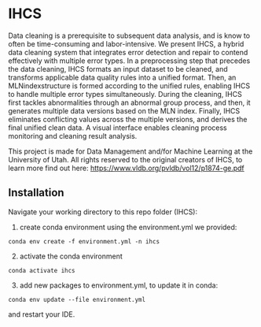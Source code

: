 # IHCS

Data cleaning is a prerequisite to subsequent data analysis, and is know to often be time-consuming and labor-intensive. We present IHCS, a hybrid data cleaning system that integrates error detection and repair to contend effectively with multiple error types. In a preprocessing step that precedes the data cleaning, IHCS formats an input dataset to be cleaned, and transforms applicable data quality rules into a unified format. Then, an MLNindexstructure is formed according to the unified rules, enabling IHCS to handle multiple error types simultaneously. During the cleaning, IHCS first tackles abnormalities through an abnormal group process, and then, it generates multiple data versions based on the MLN index. Finally, IHCS eliminates conflicting values across the multiple versions, and derives the final unified clean data. A visual interface enables cleaning process monitoring and cleaning result analysis.

This project is made for Data Management and/for Machine Learning at the University of Utah.  All rights reserved to the original creators of IHCS, to learn more find out here: https://www.vldb.org/pvldb/vol12/p1874-ge.pdf

## Installation
Navigate your working directory to this repo folder (IHCS):
1. create conda environment using the environment.yml we provided:
```
conda env create -f environment.yml -n ihcs
```

2. activate the conda environment
```
conda activate ihcs
```
3. add new packages to environment.yml, to update it in conda:
```
conda env update --file environment.yml
```
and restart your IDE.
